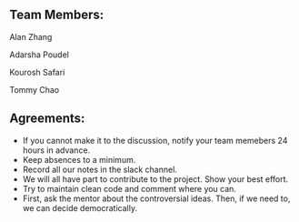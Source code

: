 ## Team Members:
Alan Zhang

Adarsha Poudel

Kourosh Safari

Tommy Chao

## Agreements:
* If you cannot make it to the discussion, notify your team memebers 24 hours in advance. 
* Keep absences to a minimum. 
* Record all our notes in the slack channel. 
* We will all have part to contribute to the project. Show your best effort. 
* Try to maintain clean code and comment where you can. 
* First, ask the mentor about the controversial ideas. Then, if we need to, we can decide democratically. 
